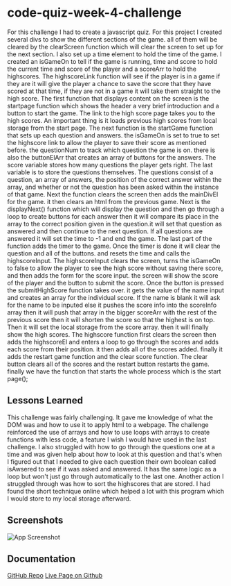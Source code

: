 # code-quiz-week-4-challenge
For this challenge I had to create a javascript quiz. For this project I created several divs to show the different sections of the game. all of them will be cleared by the clearScreen function which will clear the screen to set up for the next section. I also set up a time element to hold the time of the game. I created an isGameOn to tell if the game is running, time and score to hold the current time and score of the player and a scoreArr to hold the highscores. The highscoreLink function will see if the player is in a game if they are it will give the player a chance to save the score that they have scored at that time, if they are not in a game it will take them straight to the high score. The first function that displays content on the screen is the startpage function which shows the header a very brief introduction and a button to start the game. The link to the high score page takes you to the high scores. An important thing is it loads previous high scores from local storage from the start page. The next function is the startGame function that sets up each question and answers. the isGameOn is set to true to set the highscore link to allow the player to save their score as mentioned before. the questionNum to track which question the game is on. there is also the buttonElArr that creates an array of buttons for the answers. The score variable stores how many questions the player gets right. The last variable is to store the questions themselves. The questions consist of a question, an array of answers, the position of the correct answer within the array, and whether or not the question has been asked within the instance of that game. Next the function clears the screen then adds the mainDivEl for the game. it then clears an html from the previous game. Next is the displayNext() function which will display the question and then go through a loop to create buttons for each answer then it will compare its place in the array to the correct position given in the question.it will set that question as answered and then continue to the next question. If all questions are answered it will set the time to -1 and end the game. The last part of the function adds the timer to the game. Once the timer is done it will clear the question and all of the buttons. and resets the time and calls the highscoreInput. The highscoreInput clears the screen, turns the isGameOn to false to allow the player to see the high score without saving there score, and then adds the form for the score input. the screen will show the score of the player and the button to submit the score. Once the button is pressed the submitHighScore function takes over. it gets the value of the name input and creates an array for the individual score. If the name is blank it will ask for the name to be inputed else it pushes the score info into the scoreInfo array then it will push that array in the bigger scoreArr with the rest of the previous score then it will shorten the score so that the highest is on top. Then it will set the local storage from the score array. then it will finally show the high scores. The highscore function first clears the screen then adds the highscoreEl and enters a loop to go through the scores and adds each score from their position. it then adds all of the scores added. finally it adds the restart game function and the clear score function. The clear button clears all of the scores and the restart button restarts the game. finally we have the function that starts the whole process which is the start page();

## Lessons Learned

This challenge was fairly challenging. It gave me knowledge of what the DOM was and how to use it to apply html to a webpage. The challenge reinforced the use of arrays and how to use loops with arrays to create functions with less code, a feature I wish I would have used in the last challenge. I also struggled with how to go through the questions one at a time and was given help about how to look at this question and that's when I figured out that I needed to give each question their own boolean called isAwsered to see if it was asked and answered. It has the same logic as a loop but won't just go through automatically to the last one. Another action I struggled through was how to sort the highscores that are stored. I had found the short technique online which helped a lot with this program which I would store to my local storage afterward. 

## Screenshots
![App Screenshot](./assets/images)

## Documentation

[GitHub Repo](https://github.com/allenharborth9835/code-quiz-week-4-challenge)
[Live Page on Github](https://allenharborth9835.github.io/code-quiz-week-4-challenge/)